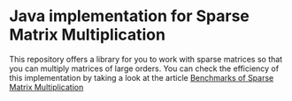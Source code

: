 # Java implementation for **Sparse Matrix Multiplication**

This repository offers a library for you to work with sparse matrices so that you can multiply matrices of large orders. You can check the efficiency of this implementation by taking a look at the article [Benchmarks of Sparse Matrix Multiplication](blob/master/Benchmark_of_Sparse_Matrix_Multiplication.pdf)
